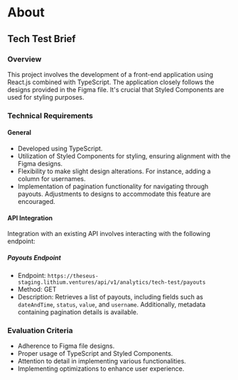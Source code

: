 # About

## Tech Test Brief

### Overview
This project involves the development of a front-end application using React.js combined with TypeScript. The application closely follows the designs provided in the Figma file. It's crucial that Styled Components are used for styling purposes.

### Technical Requirements

#### General
- Developed using TypeScript.
- Utilization of Styled Components for styling, ensuring alignment with the Figma designs.
- Flexibility to make slight design alterations. For instance, adding a column for usernames.
- Implementation of pagination functionality for navigating through payouts. Adjustments to designs to accommodate this feature are encouraged.

#### API Integration
Integration with an existing API involves interacting with the following endpoint:

##### Payouts Endpoint
- Endpoint: `https://theseus-staging.lithium.ventures/api/v1/analytics/tech-test/payouts`
- Method: GET
- Description: Retrieves a list of payouts, including fields such as `dateAndTime`, `status`, `value`, and `username`. Additionally, metadata containing pagination details is available.

### Evaluation Criteria
- Adherence to Figma file designs.
- Proper usage of TypeScript and Styled Components.
- Attention to detail in implementing various functionalities.
- Implementing optimizations to enhance user experience.